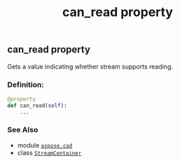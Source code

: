 ﻿---
title: can_read property
second_title: Aspose.CAD for Python via .NET API References
description: 
type: docs
weight: 140
url: /python-net/aspose.cad/streamcontainer/can_read/
is_root: false
---

## can_read property


Gets a value indicating whether stream supports reading.
### Definition:
```python
@property
def can_read(self):
    ...
```

### See Also
* module [`aspose.cad`](../../)
* class [`StreamContainer`](/cad/python-net/aspose.cad/streamcontainer)
